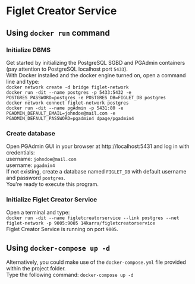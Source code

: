 # Figlet Creator Service

## Using `docker run` command
### Initialize DBMS
Get started by initializing the PostgreSQL SGBD and PGAdmin containers (pay attention to PostgreSQL localhost port `5433`).
<br>
With Docker installed and the docker engine turned on, open a command line and type:
<br>
`docker network create -d bridge figlet-network`
<br>
`docker run -dit --name postgres -p 5433:5432 -e POSTGRES_PASSWORD=postgres -e POSTGRES_DB=FIGLET_DB postgres`
<br>
`docker network connect figlet-network postgres`
<br>
`docker run -dit --name pgAdmin -p 5431:80 -e PGADMIN_DEFAULT_EMAIL=johndoe@mail.com -e PGADMIN_DEFAULT_PASSWORD=pgadmin4 dpage/pgadmin4`
<br>

### Create database
Open PGAdmin GUI in your browser at http://localhost:5431 and log in with credentials:<br>
username: `johndoe@mail.com`<br>username: `pgadmin4`
<br>
If not existing, create a database named `FIGLET_DB` with default username and password `postgres`.
<br>
You're ready to execute this program.

### Initialize Figlet Creator Service
Open a terminal and type:
<br>`docker run -dit --name figletcreatorservice --link postgres --net figlet-network -p 9005:9005 14karra/figletcreatorservice`
<br>
Figlet Creator Service is running on port `9005`.

## Using `docker-compose up -d`
Alternatively, you could make use of the `docker-compose.yml` file provided within the project folder.
<br>
Type the following command: `docker-compose up -d`
